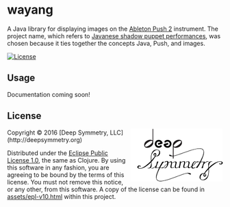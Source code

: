 # wayang

A Java library for displaying images on the
[Ableton Push 2](https://www.ableton.com/en/push/) instrument. The
project name, which refers to
[Javanese shadow puppet performances](https://en.wikipedia.org/wiki/Wayang),
was chosen because it ties together the concepts Java, Push, and
images.

[![License](https://img.shields.io/badge/License-Eclipse%20Public%20License%201.0-blue.svg)](#license)

## Usage

Documentation coming soon!

## License

<img align="right" alt="Deep Symmetry" src="assets/DS-logo-bw-200-padded-left.png">
Copyright © 2016 [Deep Symmetry, LLC](http://deepsymmetry.org)

Distributed under the
[Eclipse Public License 1.0](http://opensource.org/licenses/eclipse-1.0.php),
the same as Clojure. By using this software in any fashion, you are
agreeing to be bound by the terms of this license. You must not remove
this notice, or any other, from this software. A copy of the license
can be found in
[assets/epl-v10.html](https://rawgit.com/brunchboy/wayang/master/assets/epl-v10.html)
within this project.
